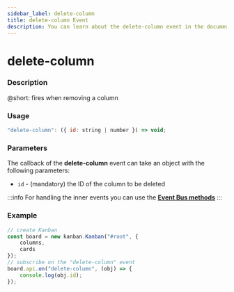 ```yaml
---
sidebar_label: delete-column
title: delete-column Event
description: You can learn about the delete-column event in the documentation of the DHTMLX JavaScript Kanban library. Browse developer guides and API reference, try out code examples and live demos, and download a free 30-day evaluation version of DHTMLX Kanban.
---
```


# delete-column

### Description

@short: fires when removing a column

### Usage

~~~jsx {}
"delete-column": ({ id: string | number }) => void;
~~~

### Parameters

The callback of the **delete-column** event can take an object with the following parameters:

- `id` - (mandatory) the ID of the column to be deleted

:::info
For handling the inner events you can use the [**Event Bus methods**](api/api_overview.md/#event-bus-methods)
:::

### Example

~~~jsx {7-9}
// create Kanban
const board = new kanban.Kanban("#root", {
	columns,
	cards
});
// subscribe on the "delete-column" event 
board.api.on("delete-column", (obj) => {
	console.log(obj.id);
});
~~~
